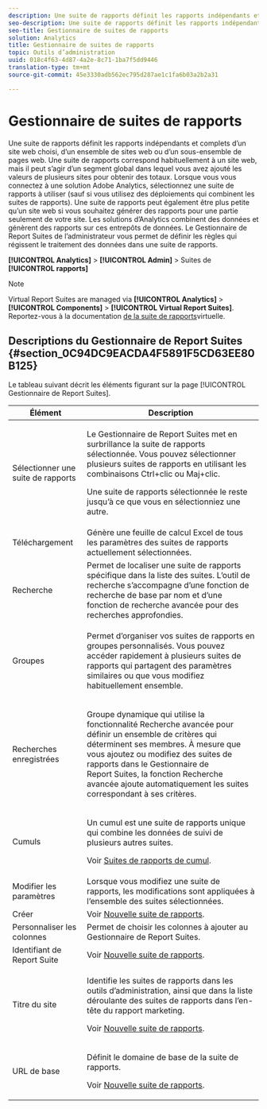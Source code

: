 ```yaml
---
description: Une suite de rapports définit les rapports indépendants et complets d’un site web choisi, d’un ensemble de sites web ou d’un sous-ensemble de pages Web. Une suite de rapports correspond habituellement à un site web, mais il peut s’agir d’un segment global dans lequel vous avez ajouté les valeurs de plusieurs sites pour obtenir des totaux. Lorsque vous vous connectez à une solution Adobe Analytics, sélectionnez une suite de rapports à utiliser (sauf si vous utilisez des déploiements qui combinent les suites de rapports). Une suite de rapports peut également être plus petite qu’un site web si vous souhaitez générer des rapports pour une partie seulement de votre site. Les solutions d’Analytics combinent des données et génèrent des rapports sur ces entrepôts de données. Le Gestionnaire de Report Suites de l’administrateur vous permet de définir les règles qui régissent le traitement des données dans une suite de rapports.
seo-description: Une suite de rapports définit les rapports indépendants et complets d’un site web choisi, d’un ensemble de sites web ou d’un sous-ensemble de pages web. Une suite de rapports correspond habituellement à un site web, mais il peut s’agir d’un segment global dans lequel vous avez ajouté les valeurs de plusieurs sites pour obtenir des totaux. Lorsque vous vous connectez à une solution Adobe Analytics, sélectionnez une suite de rapports à utiliser (sauf si vous utilisez des déploiements qui combinent les suites de rapports). Une suite de rapports peut également être plus petite qu’un site web si vous souhaitez générer des rapports pour une partie seulement de votre site. Les solutions d’Analytics combinent des données et génèrent des rapports sur ces entrepôts de données. Le Gestionnaire de Report Suites de l’administrateur vous permet de définir les règles qui régissent le traitement des données dans une suite de rapports.
seo-title: Gestionnaire de suites de rapports
solution: Analytics
title: Gestionnaire de suites de rapports
topic: Outils d’administration
uuid: 018c4f63-4d87-4a2e-8c71-1ba7f5dd9446
translation-type: tm+mt
source-git-commit: 45e3330adb562ec795d287ae1c1fa6b03a2b2a31

---
```



# Gestionnaire de suites de rapports

Une suite de rapports définit les rapports indépendants et complets d’un site web choisi, d’un ensemble de sites web ou d’un sous-ensemble de pages web. Une suite de rapports correspond habituellement à un site web, mais il peut s’agir d’un segment global dans lequel vous avez ajouté les valeurs de plusieurs sites pour obtenir des totaux. Lorsque vous vous connectez à une solution Adobe Analytics, sélectionnez une suite de rapports à utiliser (sauf si vous utilisez des déploiements qui combinent les suites de rapports). Une suite de rapports peut également être plus petite qu’un site web si vous souhaitez générer des rapports pour une partie seulement de votre site. Les solutions d’Analytics combinent des données et génèrent des rapports sur ces entrepôts de données. Le Gestionnaire de Report Suites de l’administrateur vous permet de définir les règles qui régissent le traitement des données dans une suite de rapports.

**[!UICONTROL Analytics]** &gt; **[!UICONTROL Admin]** &gt; Suites de **[!UICONTROL rapports]**

>[!NOTE]
>
>Virtual Report Suites are managed via **[!UICONTROL Analytics]** &gt; **[!UICONTROL Components]** &gt; **[!UICONTROL Virtual Report Suites]**. Reportez-vous à la documentation [de la suite de rapports](/help/components/vrs/vrs-about.md)virtuelle.

## Descriptions du Gestionnaire de Report Suites {#section_0C94DC9EACDA4F5891F5CD63EE80B125}

Le tableau suivant décrit les éléments figurant sur la page [!UICONTROL Gestionnaire de Report Suites].

<table id="table_F739FBD8DB8D409E916F12F61C5953D0"> 
 <thead> 
  <tr> 
   <th colname="col1" class="entry"> Élément </th> 
   <th colname="col2" class="entry"> Description </th> 
  </tr> 
 </thead>
 <tbody> 
  <tr> 
   <td colname="col1"> <span class="wintitle"> Sélectionner une suite de rapports</span> </td> 
   <td colname="col2"> <p>Le <span class="wintitle">Gestionnaire de Report Suites</span> met en surbrillance la suite de rapports sélectionnée. Vous pouvez sélectionner plusieurs suites de rapports en utilisant les combinaisons <span class="uicontrol">Ctrl+clic</span> ou <span class="uicontrol">Maj+clic</span>. </p> <p>Une suite de rapports sélectionnée le reste jusqu’à ce que vous en sélectionniez une autre. </p> </td> 
  </tr> 
  <tr> 
   <td colname="col1"> <span class="wintitle"> Téléchargement</span> </td> 
   <td colname="col2"> Génère une feuille de calcul Excel de tous les paramètres des suites de rapports actuellement sélectionnées. </td> 
  </tr> 
  <tr> 
   <td colname="col1"> <span class="wintitle"> Recherche</span> </td> 
   <td colname="col2"> Permet de localiser une suite de rapports spécifique dans la liste des suites. L’outil de recherche s’accompagne d’une fonction de recherche de base par nom et d’une fonction de recherche avancée pour des recherches approfondies. </td> 
  </tr> 
  <tr> 
   <td colname="col1"> <span class="wintitle"> Groupes</span> </td> 
   <td colname="col2"> <p>Permet d’organiser vos suites de rapports en groupes personnalisés. Vous pouvez accéder rapidement à plusieurs suites de rapports qui partagent des paramètres similaires ou que vous modifiez habituellement ensemble. </p> </td> 
  </tr> 
  <tr> 
   <td colname="col1"> <span class="wintitle"> Recherches enregistrées</span> </td> 
   <td colname="col2"> <p>Groupe dynamique qui utilise la fonctionnalité <span class="wintitle">Recherche avancée</span> pour définir un ensemble de critères qui déterminent ses membres. À mesure que vous ajoutez ou modifiez des suites de rapports dans le <span class="wintitle">Gestionnaire de Report Suites</span>, la fonction <span class="wintitle">Recherche avancée</span> ajoute automatiquement les suites correspondant à ses critères. </p> </td> 
  </tr> 
  <tr> 
   <td colname="col1"> <span class="wintitle"> Cumuls</span> </td> 
   <td colname="col2"> <p>Un cumul est une suite de rapports unique qui combine les données de suivi de plusieurs autres suites. </p> <p>Voir <a href="/help/admin/c-manage-report-suites/rollup-report-suite.md" format="dita" scope="local"> Suites de rapports de cumul</a>. </p> </td> 
  </tr> 
  <tr> 
   <td colname="col1"> <span class="wintitle"> Modifier les paramètres</span> </td> 
   <td colname="col2"> Lorsque vous modifiez une suite de rapports, les modifications sont appliquées à l’ensemble des suites sélectionnées. </td> 
  </tr> 
  <tr> 
   <td colname="col1"> <span class="wintitle"> Créer</span> </td> 
   <td colname="col2">Voir <a href="/help/admin/c-manage-report-suites/c-new-report-suite/new-report-suite.md" format="dita" scope="local">Nouvelle suite de rapports</a>. </td> 
  </tr> 
  <tr> 
   <td colname="col1"> <span class="wintitle"> Personnaliser les colonnes</span> </td> 
   <td colname="col2">Permet de choisir les colonnes à ajouter au <span class="wintitle">Gestionnaire de Report Suites</span>. </td> 
  </tr> 
  <tr> 
   <td colname="col1"> <span class="wintitle"> Identifiant de Report Suite</span> </td> 
   <td colname="col2">Voir <a href="/help/admin/c-manage-report-suites/c-new-report-suite/new-report-suite.md" format="dita" scope="local">Nouvelle suite de rapports</a>. </td> 
  </tr> 
  <tr> 
   <td colname="col1"> <span class="wintitle"> Titre du site</span> </td> 
   <td colname="col2"> <p>Identifie les suites de rapports dans les outils d’administration, ainsi que dans la liste déroulante des suites de rapports dans l’en-tête du rapport marketing. </p> <p>Voir <a href="/help/admin/c-manage-report-suites/c-new-report-suite/new-report-suite.md" format="dita" scope="local">Nouvelle suite de rapports</a>. </p> </td> 
  </tr> 
  <tr> 
   <td colname="col1"> <span class="wintitle"> URL de base</span> </td> 
   <td colname="col2"> <p>Définit le domaine de base de la suite de rapports. </p> <p>Voir <a href="/help/admin/c-manage-report-suites/c-new-report-suite/new-report-suite.md" format="dita" scope="local">Nouvelle suite de rapports</a>. </p> </td> 
  </tr> 
 </tbody> 
</table>

